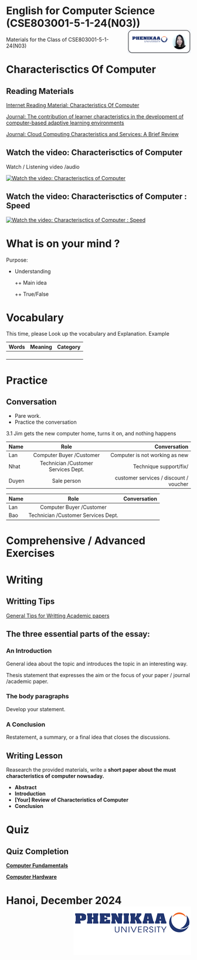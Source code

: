 # English for Computer Science (CSE803001-5-1-24(N03)) <img src='img/nglthu.png' align='right'> 


Materials for the Class of CSE803001-5-1-24(N03)

# Characterisctics Of Computer

## Reading Materials

[Internet Reading Material: Characteristics Of Computer](Characteristics/Reading_characteristics_computer.pdf)

[Journal: 
The contribution of learner characteristics in the development of computer-based adaptive learning environments](Characteristics/Characteristics/The_contribution_of_learner_characterist.pdf)

[Journal: Cloud Computing Characteristics and Services: A Brief Review](Characteristics/Characteristics/70-IJCSE-05826.pdf)



## Watch the video: Characterisctics of Computer
Watch / Listening video /audio

[![Watch the video: Characterisctics of Computer](https://nglthu.github.io/English_5_1_24/img/characteristics-of-computer.jpg)](https://www.youtube.com/watch?v=P88gULw8xzE)

## Watch the video: Characterisctics of Computer : Speed

[![Watch the video: Characterisctics of Computer : Speed](https://nglthu.github.io/English_5_1_24/img/characteristicsOfCom.png)](https://www.youtube.com/watch?v=puuW-8X0NTE)

# What is on your mind ?

Purpose:
  
+ Understanding
  
  ++ Main idea
  
  ++ True/False
  


# Vocabulary
 
  This time, please Look up the vocabulary and Explanation.
   Example

| Words            | Meaning | Category|
| :---------------- | :------: | ----: |
| |     |  |
|  |     |  |
|  |     |  |
| |     |  |

# Practice
## Conversation

+ Pare work. 
+ Practice the conversation


3.1 Jim gets the new
computer home, turns
it on, and nothing happens


| Name            | Role | Conversation|
| :---------------- | :------: | ----: |
| Lan| Computer Buyer /Customer    |  Computer is not working as new|
| Nhat |  Technician /Customer  Services Dept. | Technique support/fix/ |
| Duyen |  Sale person    | customer services / discount / voucher |

| Name            | Role | Conversation|
| :---------------- | :------: | ----: |
| Lan| Computer Buyer /Customer    |  |
| Bao |  Technician /Customer  Services Dept. |  |





# Comprehensive / Advanced Exercises

# Writing

## Writting Tips

[General Tips for Writting Academic papers](Techniques/general-tips-for-writing-academic-papers.pdf)

## The three essential parts of the essay:

### An Introduction 

General idea about the topic and introduces the topic in an interesting way. 

Thesis statement that expresses the aim or the focus of your paper / journal /academic paper.

### The body paragraphs 

Develop your statement.

### A Conclusion 

Restatement, a summary, or a final idea that closes the discussions.



## Writing Lesson

Reasearch the provided materials, write a <b>short paper <b> about the must characteristics of computer nowsaday.

+ Abstract
+ Introduction
+ [Your] Review of Characteristics of Computer
+ Conclusion

# Quiz

## Quiz Completion
[Computer Fundamentals](https://codescracker.com/exam/showtest.php?subid=14)

[Computer Hardware](https://codescracker.com/exam/showtest.php?subid=20)

# Hanoi, December 2024 <img src='img/logo.png' align='right'> 
